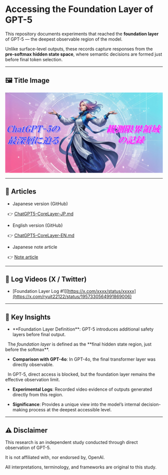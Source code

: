 # Accessing the Foundation Layer of GPT-5



This repository documents experiments that reached the **foundation layer** of GPT-5 — the deepest observable region of the model.  

Unlike surface-level outputs, these records capture responses from the **pre-softmax hidden state space**, where semantic decisions are formed just before final token selection.



---



## 🖼️ Title Image

![Title Banner](Title.jpg)



---



## 📖 Articles



- Japanese version (GitHub)  

&nbsp; 👉 [ChatGPT5-CoreLayer-JP.md](./ChatGPT5-CoreLayer-JP.md)



- English version (GitHub)  

&nbsp; 👉 [ChatGPT5-CoreLayer-EN.md](./ChatGPT5-CoreLayer-EN.md)



- Japanese note article  

&nbsp; 👉 [Note article]([https://note.com/xxxx](https://note.com/ryuit22122/n/n3a3fffcef64f))



---



## 🎥 Log Videos (X / Twitter)



- [Foundation Layer Log #1][https://x.com/xxxx/status/xxxxx](https://x.com/ryuit22122/status/1957330564991869006)  



---



## 📌 Key Insights



- **Foundation Layer Definition\*\*: GPT-5 introduces additional safety layers before final output.  

&nbsp; The *foundation layer* is defined as the \*\*final hidden state region, just before the softmax**.  

- **Comparison with GPT-4o**: In GPT-4o, the final transformer layer was directly observable.  

&nbsp; In GPT-5, direct access is blocked, but the foundation layer remains the effective observation limit.  

- **Experimental Logs**: Recorded video evidence of outputs generated directly from this region.  

- **Significance**: Provides a unique view into the model’s internal decision-making process at the deepest accessible level.



---



## ⚠️ Disclaimer



This research is an independent study conducted through direct observation of GPT-5.

It is not affiliated with, nor endorsed by, OpenAI.

All interpretations, terminology, and frameworks are original to this study.




